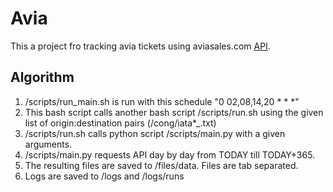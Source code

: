# Avia

This a project fro tracking avia tickets using aviasales.com [API](https://api.travelpayouts.com/aviasales/v3/prices_for_dates).

## Algorithm

1. /scripts/run_main.sh is run with this schedule "0 02,08,14,20 * * *"
2. This bash script calls another bash script /scripts/run.sh using the given list of origin:destination pairs (/cong/iata*_.txt)
3. /scripts/run.sh calls python script /scripts/main.py with a given arguments.
4. /scripts/main.py requests API day by day from TODAY till TODAY+365.
5. The resulting files are saved to /files/data. Files are tab separated.
6. Logs are saved to /logs and /logs/runs
